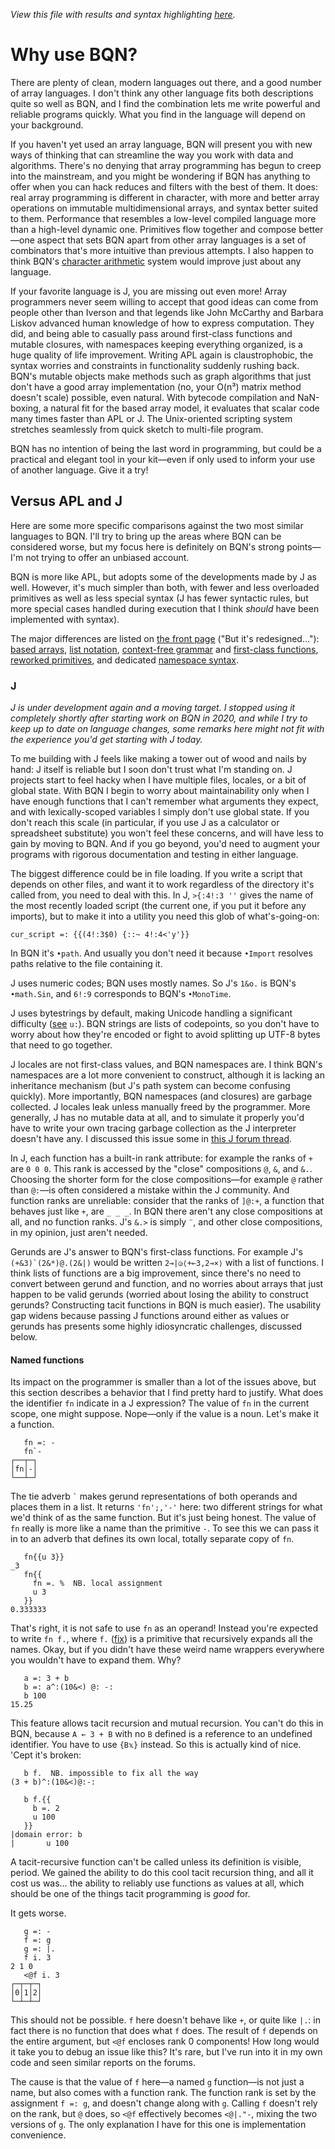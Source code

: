 *View this file with results and syntax highlighting [here](https://mlochbaum.github.io/BQN/commentary/why.html).*

# Why use BQN?

There are plenty of clean, modern languages out there, and a good number of array languages. I don't think any other language fits both descriptions quite so well as BQN, and I find the combination lets me write powerful and reliable programs quickly. What you find in the language will depend on your background.

If you haven't yet used an array language, BQN will present you with new ways of thinking that can streamline the way you work with data and algorithms. There's no denying that array programming has begun to creep into the mainstream, and you might be wondering if BQN has anything to offer when you can hack reduces and filters with the best of them. It does: real array programming is different in character, with more and better array operations on immutable multidimensional arrays, and syntax better suited to them. Performance that resembles a low-level compiled language more than a high-level dynamic one. Primitives flow together and compose better—one aspect that sets BQN apart from other array languages is a set of combinators that's more intuitive than previous attempts. I also happen to think BQN's [character arithmetic](../tutorial/expression.md#character-arithmetic) system would improve just about any language.

If your favorite language is J, you are missing out even more! Array programmers never seem willing to accept that good ideas can come from people other than Iverson and that legends like John McCarthy and Barbara Liskov advanced human knowledge of how to express computation. They did, and being able to casually pass around first-class functions and mutable closures, with namespaces keeping everything organized, is a huge quality of life improvement. Writing APL again is claustrophobic, the syntax worries and constraints in functionality suddenly rushing back. BQN's mutable objects make methods such as graph algorithms that just don't have a good array implementation (no, your O(n³) matrix method doesn't scale) possible, even natural. With bytecode compilation and NaN-boxing, a natural fit for the based array model, it evaluates that scalar code many times faster than APL or J. The Unix-oriented scripting system stretches seamlessly from quick sketch to multi-file program.

BQN has no intention of being the last word in programming, but could be a practical and elegant tool in your kit—even if only used to inform your use of another language. Give it a try!

## Versus APL and J

Here are some more specific comparisons against the two most similar languages to BQN. I'll try to bring up the areas where BQN can be considered worse, but my focus here is definitely on BQN's strong points—I'm not trying to offer an unbiased account.

BQN is more like APL, but adopts some of the developments made by J as well. However, it's much simpler than both, with fewer and less overloaded primitives as well as less special syntax (J has fewer syntactic rules, but more special cases handled during execution that I think *should* have been implemented with syntax).

The major differences are listed on [the front page](../README.md#whats-the-language-like) ("But it's redesigned…"): [based arrays](../doc/based.md), [list notation](../doc/arrayrepr.md), [context-free grammar](../doc/context.md) and [first-class functions](../doc/functional.md), [reworked primitives](../doc/primitive.md), and dedicated [namespace syntax](../doc/namespace.md).

### J

*J is under development again and a moving target. I stopped using it completely shortly after starting work on BQN in 2020, and while I try to keep up to date on language changes, some remarks here might not fit with the experience you'd get starting with J today.*

To me building with J feels like making a tower out of wood and nails by hand: J itself is reliable but I soon don't trust what I'm standing on. J projects start to feel hacky when I have multiple files, locales, or a bit of global state. With BQN I begin to worry about maintainability only when I have enough functions that I can't remember what arguments they expect, and with lexically-scoped variables I simply don't use global state. If you don't reach this scale (in particular, if you use J as a calculator or spreadsheet substitute) you won't feel these concerns, and will have less to gain by moving to BQN. And if you go beyond, you'd need to augment your programs with rigorous documentation and testing in either language.

The biggest difference could be in file loading. If you write a script that depends on other files, and want it to work regardless of the directory it's called from, you need to deal with this. In J, `>{:4!:3 ''` gives the name of the most recently loaded script (the current one, if you put it before any imports), but to make it into a utility you need this glob of what's-going-on:

    cur_script =: {{(4!:3$0) {::~ 4!:4<'y'}}

In BQN it's `•path`. And usually you don't need it because `•Import` resolves paths relative to the file containing it.

J uses numeric codes; BQN uses mostly names. So J's `1&o.` is BQN's `•math.Sin`, and `6!:9` corresponds to BQN's `•MonoTime`.

J uses bytestrings by default, making Unicode handling a significant difficulty ([see](https://code.jsoftware.com/wiki/Vocabulary/uco) `u:`). BQN strings are lists of codepoints, so you don't have to worry about how they're encoded or fight to avoid splitting up UTF-8 bytes that need to go together.

J locales are not first-class values, and BQN namespaces are. I think BQN's namespaces are a lot more convenient to construct, although it is lacking an inheritance mechanism (but J's path system can become confusing quickly). More importantly, BQN namespaces (and closures) are garbage collected. J locales leak unless manually freed by the programmer. More generally, J has no mutable data at all, and to simulate it properly you'd have to write your own tracing garbage collection as the J interpreter doesn't have any. I discussed this issue some in [this J forum thread](http://www.jsoftware.com/pipermail/programming/2021-April/058006.html).

In J, each function has a built-in rank attribute: for example the ranks of `+` are `0 0 0`. This rank is accessed by the "close" compositions `@`, `&`, and `&.`. Choosing the shorter form for the close compositions—for example `@` rather than `@:`—is often considered a mistake within the J community. And function ranks are unreliable: consider that the ranks of `]@:+`, a function that behaves just like `+`, are `_ _ _`. In BQN there aren't any close compositions at all, and no function ranks. J's `&.>` is simply `¨`, and other close compositions, in my opinion, just aren't needed.

Gerunds are J's answer to BQN's first-class functions. For example J's ``(+&3)`(2&*)@.(2&|)`` would be written `2⊸|◶⟨+⟜3,2⊸×⟩` with a list of functions. I think lists of functions are a big improvement, since there's no need to convert between gerund and function, and no worries about arrays that just happen to be valid gerunds (worried about losing the ability to construct gerunds? Constructing tacit functions in BQN is much easier). The usability gap widens because passing J functions around either as values or gerunds has presents some highly idiosyncratic challenges, discussed below.

#### Named functions

Its impact on the programmer is smaller than a lot of the issues above, but this section describes a behavior that I find pretty hard to justify. What does the identifier `fn` indicate in a J expression? The value of `fn` in the current scope, one might suppose. Nope—only if the value is a noun. Let's make it a function.

       fn =: -
       fn`-
    ┌──┬─┐
    │fn│-│
    └──┴─┘

The tie adverb `` ` `` makes gerund representations of both operands and places them in a list. It returns `'fn';,'-'` here: two different strings for what we'd think of as the same function. But it's just being honest. The value of `fn` really is more like a name than the primitive `-`. To see this we can pass it in to an adverb that defines its own local, totally separate copy of `fn`.

       fn{{u 3}}
    _3
       fn{{
         fn =. %  NB. local assignment
         u 3
       }}
    0.333333

That's right, it is not safe to use `fn` as an operand! Instead you're expected to write `fn f.`, where `f.` ([fix](https://code.jsoftware.com/wiki/Vocabulary/fdot)) is a primitive that recursively expands all the names. Okay, but if you didn't have these weird name wrappers everywhere you wouldn't have to expand them. Why?

       a =: 3 + b
       b =: a^:(10&<) @: -:
       b 100
    15.25

This feature allows tacit recursion and mutual recursion. You can't do this in BQN, because `A ← 3 + B` with no `B` defined is a reference to an undefined identifier. You have to use `{B𝕩}` instead. So this is actually kind of nice. 'Cept it's broken:

       b f.  NB. impossible to fix all the way
    (3 + b)^:(10&<)@:-:

       b f.{{
         b =. 2
         u 100
       }}
    |domain error: b
    |       u 100

A tacit-recursive function can't be called unless its definition is visible, period. We gained the ability to do this cool tacit recursion thing, and all it cost us was… the ability to reliably use functions as values at all, which should be one of the things tacit programming is *good* for.

It gets worse.

       g =: -
       f =: g
       g =: |.
       f i. 3
    2 1 0
       <@f i. 3
    ┌─┬─┬─┐
    │0│1│2│
    └─┴─┴─┘

This should not be possible. `f` here doesn't behave like `+`, or quite like `|.`: in fact there is no function that does what `f` does. The result of `f` depends on the entire argument, but `<@f` encloses rank 0 components! How long would it take you to debug an issue like this? It's rare, but I've run into it in my own code and seen similar reports on the forums.

The cause is that the value of `f` here—a named `g` function—is not just a name, but also comes with a function rank. The function rank is set by the assignment `f =: g`, and doesn't change along with `g`. Calling `f` doesn't rely on the rank, but `@` does, so `<@f` effectively becomes `<@|."-`, mixing the two versions of `g`. The only explanation I have for this one is implementation convenience.
